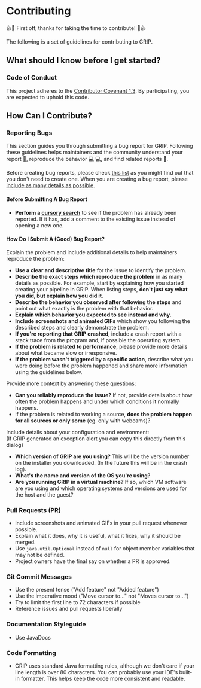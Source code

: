 [//]: # (Many of these have been directly quoted from the atom contributing guide https://github.com/atom/atom/blob/master/CONTRIBUTING.md)
# Contributing

:+1::tada: First off, thanks for taking the time to contribute! :tada::+1:

The following is a set of guidelines for contributing to GRIP.

## What should I know before I get started?

### Code of Conduct

This project adheres to the [Contributor Covenant 1.3](http://contributor-covenant.org/version/1/3/0/).
By participating, you are expected to uphold this code.

## How Can I Contribute?

### Reporting Bugs

This section guides you through submitting a bug report for GRIP. Following these guidelines helps maintainers and the community understand your report :pencil:, reproduce the behavior :computer: :computer:, and find related reports :mag_right:.

Before creating bug reports, please check [this list](#before-submitting-a-bug-report) as you might find out that you don't need to create one. When you are creating a bug report, please [include as many details as possible](#how-do-i-submit-a-good-bug-report).

#### Before Submitting A Bug Report

* **Perform a [cursory search](https://github.com/WPIRoboticsProjects/GRIP/issues?utf8=%E2%9C%93&q=)** to see if the problem has already been reported. If it has, add a comment to the existing issue instead of opening a new one.

#### How Do I Submit A (Good) Bug Report?

Explain the problem and include additional details to help maintainers reproduce the problem:

* **Use a clear and descriptive title** for the issue to identify the problem.
* **Describe the exact steps which reproduce the problem** in as many details as possible. For example, start by explaining how you started creating your pipeline in GRIP. When listing steps, **don't just say what you did, but explain how you did it**.
* **Describe the behavior you observed after following the steps** and point out what exactly is the problem with that behavior.
* **Explain which behavior you expected to see instead and why.**
* **Include screenshots and animated GIFs** which show you following the described steps and clearly demonstrate the problem.
* **If you're reporting that GRIP crashed**, include a crash report with a stack trace from the program and, if possible the operating system.
* **If the problem is related to performance**, please provide more details about what became slow or irresponsive.
* **If the problem wasn't triggered by a specific action**, describe what you were doing before the problem happened and share more information using the guidelines below.

Provide more context by answering these questions:

* **Can you reliably reproduce the issue?** If not, provide details about how often the problem happens and under which conditions it normally happens.
* If the problem is related to working a source, **does the problem happen for all sources or only some** (eg. only with webcams)?

Include details about your configuration and environment:</br>
(If GRIP generated an exception alert you can copy this directly from this dialog)

* **Which version of GRIP are you using?** This will be the version number on the installer you downloaded. (In the future this will be in the crash log).
* **What's the name and version of the OS you're using**?
* **Are you running GRIP in a virtual machine?** If so, which VM software are you using and which operating systems and versions are used for the host and the guest?

### Pull Requests (PR)

* Include screenshots and animated GIFs in your pull request whenever possible.
* Explain what it does, why it is useful, what it fixes, why it should be merged.
* Use `java.util.Optional` instead of `null` for object member variables that may not be defined.
* Project owners have the final say on whether a PR is approved.

### Git Commit Messages

* Use the present tense ("Add feature" not "Added feature")
* Use the imperative mood ("Move cursor to..." not "Moves cursor to...")
* Try to limit the first line to 72 characters if possible
* Reference issues and pull requests liberally

### Documentation Styleguide

* Use JavaDocs

### Code Formatting

* GRIP uses standard Java formatting rules, although we don't care if your line length is over 80 characters. You can probably use your IDE's built-in formatter. This helps keep the code more consistent and readable.
